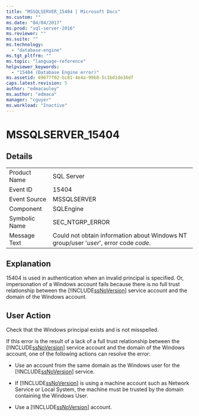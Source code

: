 ```yaml
---
title: "MSSQLSERVER_15404 | Microsoft Docs"
ms.custom: ""
ms.date: "04/04/2017"
ms.prod: "sql-server-2016"
ms.reviewer: ""
ms.suite: ""
ms.technology: 
  - "database-engine"
ms.tgt_pltfrm: ""
ms.topic: "language-reference"
helpviewer_keywords: 
  - "15404 (Database Engine error)"
ms.assetid: 69677f02-bc81-4e4a-99b8-5c1bd1de36df
caps.latest.revision: 5
author: "edmacauley"
ms.author: "edmaca"
manager: "cguyer"
ms.workload: "Inactive"
---
```

# MSSQLSERVER_15404
  
## Details  
  
|||  
|-|-|  
|Product Name|SQL Server|  
|Event ID|15404|  
|Event Source|MSSQLSERVER|  
|Component|SQLEngine|  
|Symbolic Name|SEC_NTGRP_ERROR|  
|Message Text|Could not obtain information about Windows NT group/user '*user*', error code *code*.|  
  
## Explanation  
15404 is used in authentication when an invalid principal is specified. Or, impersonation of a Windows account fails because there is no full trust relationship between the [!INCLUDE[ssNoVersion](../../includes/ssnoversion-md.md)] service account and the domain of the Windows account.  
  
## User Action  
Check that the Windows principal exists and is not misspelled.  
  
If this error is the result of a lack of a full trust relationship between the [!INCLUDE[ssNoVersion](../../includes/ssnoversion-md.md)] service account and the domain of the Windows account, one of the following actions can resolve the error:  
  
-   Use an account from the same domain as the Windows user for the [!INCLUDE[ssNoVersion](../../includes/ssnoversion-md.md)] service.  
  
-   If [!INCLUDE[ssNoVersion](../../includes/ssnoversion-md.md)] is using a machine account such as Network Service or Local System, the machine must be trusted by the domain containing the Windows User.  
  
-   Use a [!INCLUDE[ssNoVersion](../../includes/ssnoversion-md.md)] account.  
  
